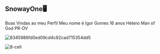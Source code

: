 ## SnowayOne🖥️ 
Boas Vindas ao meu Perfil
Meu nome é Igor Gomes
16 anos
Hétero
Man of God
PR-DV

![8345986fd0ed09cd4c92cad715354dd5](https://github.com/SnowayOne/SnowayOne/assets/129997487/20b4af13-5dbe-4aad-9de5-ed482356cfc1)


![8-cell](https://github.com/user-attachments/assets/ac534bfa-e623-479a-be3e-07e4be51c315)

